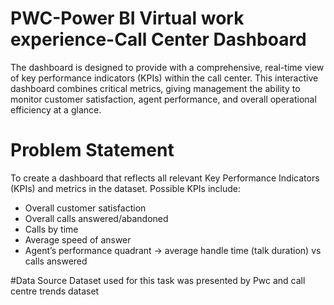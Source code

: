 # PWC-Power BI Virtual work experience-Call Center Dashboard

 The dashboard is designed to provide with a comprehensive, real-time view of key performance indicators (KPIs) within the call center. This interactive dashboard combines critical metrics, giving management the ability to monitor customer satisfaction, agent performance, and overall operational efficiency at a glance.

 # Problem Statement
 To create a dashboard that reflects all relevant Key Performance Indicators (KPIs) and metrics in the dataset. 
Possible KPIs include:
* Overall customer satisfaction
* Overall calls answered/abandoned
* Calls by time
* Average speed of answer
* Agent’s performance quadrant -> average handle time (talk duration) vs calls answered

#Data Source
Dataset used for this task was presented by Pwc and call centre trends dataset
